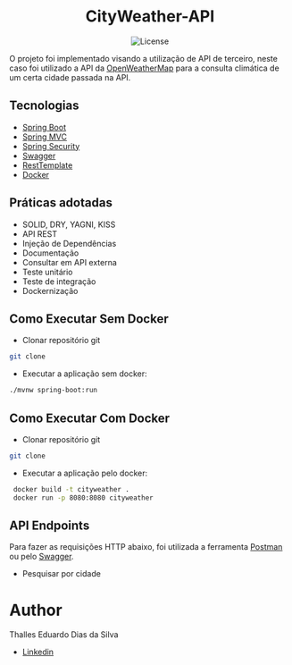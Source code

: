 <h1 align="center">
  CityWeather-API
</h1>

<p align="center">
 <img src="https://img.shields.io/static/v1?label=License&message=MIT&color=8257E5&labelColor=000000" alt="License" />
</p>

O projeto foi implementado visando a utilização de API de terceiro, neste caso foi utilizado a API da [OpenWeatherMap](https://openweathermap.org/api)
para a consulta climática de um certa cidade passada na API.


## Tecnologias

- [Spring Boot](https://spring.io/projects/spring-boot)
- [Spring MVC](https://docs.spring.io/spring-framework/reference/web/webmvc.html)
- [Spring Security](https://spring.io/projects/spring-security)
- [Swagger](https://swagger.io/)
- [RestTemplate](https://docs.spring.io/spring-framework/docs/current/javadoc-api/org/springframework/web/client/RestTemplate.html)
- [Docker](https://www.docker.com)


## Práticas adotadas

- SOLID, DRY, YAGNI, KISS
- API REST
- Injeção de Dependências
- Documentação
- Consultar em API externa
- Teste unitário
- Teste de integração
- Dockernização


## Como Executar Sem Docker

- Clonar repositório git
```bash
git clone 
```
- Executar a aplicação sem docker:
```bash
./mvnw spring-boot:run
```

## Como Executar Com Docker

- Clonar repositório git
```bash
git clone 
```
- Executar a aplicação pelo docker:
```bash
 docker build -t cityweather .
 docker run -p 8080:8080 cityweather
```


## API Endpoints

Para fazer as requisições HTTP abaixo, foi utilizada a ferramenta [Postman](https://www.postman.com/downloads/) ou pelo [Swagger](http://localhost:8080/swagger-ui/index.html).

- Pesquisar por cidade



# Author

Thalles Eduardo Dias da Silva

- [Linkedin](https://linkedin.com/in/thalles-eduardo-7297a6237)